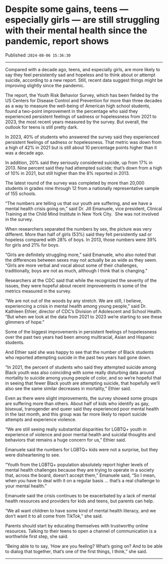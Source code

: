 # Despite some gains, teens — especially girls — are still struggling with their mental health since the pandemic, report shows

Published :`2024-08-06 15:36:30`

---

Compared with a decade ago, teens, and especially girls, are more likely to say they feel persistently sad and hopeless and to think about or attempt suicide, according to a new report. Still, recent data suggest things might be improving slightly since the pandemic.

The report, the Youth Risk Behavior Survey, which has been fielded by the US Centers for Disease Control and Prevention for more than three decades as a way to measure the well-being of American high school students, found a two-point improvement in the percentage who said they experienced persistent feelings of sadness or hopelessness from 2021 to 2023, the most recent years measured by the survey. But overall, the outlook for teens is still pretty dark.

In 2023, 40% of students who answered the survey said they experienced persistent feelings of sadness or hopelessness. That metric was down from a high of 42% in 2021 but is still about 10 percentage points higher than it was a decade ago.

In addition, 20% said they seriously considered suicide, up from 17% in 2013. Nine percent said they had attempted suicide; that’s down from a high of 10% in 2021, but still higher than the 8% reported in 2013.

The latest round of the survey was completed by more than 20,000 students in grades nine through 12 from a nationally representative sample of 155 schools.

“The numbers are telling us that our youth are suffering, and we have a mental health crisis going on,” said Dr. Jill Emanuele, vice president, Clinical Training at the Child Mind Institute in New York City.  She was not involved in the survey.

When researchers separated the numbers by sex, the picture was very different. More than half of girls (53%) said they felt persistently sad or hopeless compared with 28% of boys. In 2013, those numbers were 39% for girls and 21% for boys.

“Girls are definitely struggling more,” said Emanuele, who also noted that the differences between sexes may not actually be as wide as they seem. “Girls are more verbal and vocal about some of their challenges, traditionally, boys are not as much, although I think that is changing.”

Researchers at the CDC said that while the recognized the severity of the issues, they were hopeful about recent improvements in some of the metrics measured in the survey.

“We are not out of the woods by any stretch. We are still, I believe, experiencing a crisis in mental health among young people,” said Dr. Kathleen Ethier, director of CDC’s Division of Adolescent and School Health. “But when we look at the data from 2021 to 2023 we’re starting to see these glimmers of hope.”

Some of the biggest improvements in persistent feelings of hopelessness over the past two years had been among multiracial, Asian and Hispanic students.

And Ethier said she was happy to see that the number of Black students who reported attempting suicide in the past two years had gone down.

“In 2021, the percent of students who said they attempted suicide among Black youth was also coinciding with some really disturbing data around mortality to suicide among young people of color, and so we’re hopeful that in seeing that fewer Black youth are attempting suicide, that hopefully we’ll also see the same similar decreases in mortality,” Ethier said.

Even as there were slight improvements, the survey showed some groups are suffering more than others. About half of kids who identify as gay, bisexual, transgender and queer said they experienced poor mental health in the last month, and this group was far more likely to report suicide attempts and experience violence.

“We are still seeing really substantial disparities for LGBTQ+ youth in experience of violence and poor mental health and suicidal thoughts and behaviors that remains a huge concern for us,” Ethier said.

Emanuele said the numbers for LGBTQ+ kids were not a surprise, but they were disheartening to see.

“Youth from the LGBTQ+ population absolutely report higher levels of mental health challenges because they are trying to operate in a society that, across the board, doesn’t accept them,” Emanuele said, “So I mean, when you have to deal with it on a regular basis … that’s a real challenge to your mental health.”

Emanuele said the crisis continues to be exacerbated by a lack of mental health resources and providers for kids and teens, but parents can help.

“We all want children to have some kind of mental health literacy, and we don’t want it to all come from TikTok,” she said.

Parents should start by educating themselves with trustworthy online resources. Talking to their teens to open a channel of communication is a worthwhile first step, she said.

“Being able to to say, ‘How are you feeling? What’s going on? And to be able to dialog that together, that’s one of the first things, I think,” she said.

---

